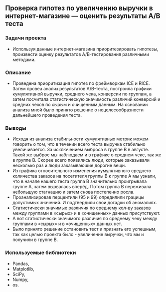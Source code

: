 ## Проверка гипотез по увеличению выручки в интернет-магазине — оценить результаты A/B теста
### Задачи проекта 
- Используя данные интернет-магазина приоритезировать гипотезы, произвести оценку результатов A/B-тестирования различными методами.
### Описание 
- Проведена приоритизация гипотез по фреймворкам ICE и RICE. Затем провеа анализ результатов A/B-теста, построила графики кумулятивной выручки, среднего чека, конверсии по группам, а затем посчитала статистическую значимость различий конверсий и средних чеков по сырым и очищенным данным. На основании анализа мной было принято решение о нецелесообразности дальнейшего проведения теста.
### Выводы
- Исходя из анализа стабильности кумулятивных метрик можем говорить о том, что в течении всего теста выручка стабильно увеличивается. За исключением выброса в группе В в августе. Такой же выброс мы наблюдаем и в графике о среднем чеке, так же в группе В. Скорее всего появились люди, которые заказывали несколько раз и люди заказывающие дорогие вещи.
- Из графика относительного изменения кумулятивного среднего количества заказов на посетителя группы B к группе A мы узнали, что в начале нашего теста группа B значительно проигрывала группе A, затем вырвалась вперёд. Потом группа В переживала небольшую стагнацию и затем снова постепенно росла.
- Проанализировав перцентили (95 и 99) опредилили грацицы допустимых значений. И подтвердили свои догадки об аномалиях.
- Статистически значимые различия по среднему кол-ву заказов между группами в «сырых» и в «очищенных» данных присутствуют.
- А вот статистически значимого различия по среднему чеку между группами в «сырых» и в «очищенных» данных нет.
- Было принято решение остановить тест и признать его успешным, так как целью проекта было - увеличение выручки, что мы и получили в группе В.
### Используемые библиотеки 
- Pandas, 
- Matplotlib, 
- SciPy,
- Numpy,
- os.
